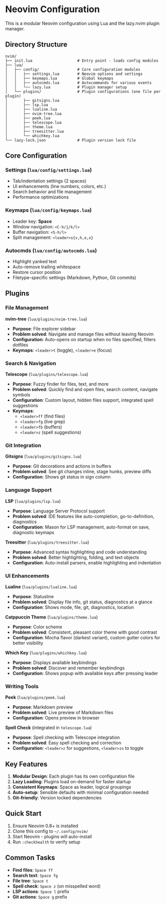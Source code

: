 # Neovim Configuration

This is a modular Neovim configuration using Lua and the lazy.nvim plugin manager.

## Directory Structure

```
nvim/
├── init.lua                    # Entry point - loads config modules
├── lua/
│   ├── config/                 # Core configuration modules
│   │   ├── settings.lua        # Neovim options and settings
│   │   ├── keymaps.lua         # Global keymaps
│   │   ├── autocmds.lua        # Autocommands for various events
│   │   └── lazy.lua            # Plugin manager setup
│   └── plugins/                # Plugin configurations (one file per plugin)
│       ├── gitsigns.lua
│       ├── lsp.lua
│       ├── lualine.lua
│       ├── nvim-tree.lua
│       ├── peek.lua
│       ├── telescope.lua
│       ├── theme.lua
│       ├── treesitter.lua
│       └── whichkey.lua
└── lazy-lock.json              # Plugin version lock file
```

## Core Configuration

### Settings (`lua/config/settings.lua`)
- Tab/indentation settings (2 spaces)
- UI enhancements (line numbers, colors, etc.)
- Search behavior and file management
- Performance optimizations

### Keymaps (`lua/config/keymaps.lua`)
- Leader key: **Space**
- Window navigation: `<C-h/j/k/l>`
- Buffer navigation: `<S-h/l>`
- Split management: `<leader>s{v,h,e,x}`

### Autocmds (`lua/config/autocmds.lua`)
- Highlight yanked text
- Auto-remove trailing whitespace
- Restore cursor position
- Filetype-specific settings (Markdown, Python, Git commits)

## Plugins

### File Management

**nvim-tree** (`lua/plugins/nvim-tree.lua`)
- **Purpose**: File explorer sidebar
- **Problem solved**: Navigate and manage files without leaving Neovim
- **Configuration**: Auto-opens on startup when no files specified, filters dotfiles
- **Keymaps**: `<leader>t` (toggle), `<leader>e` (focus)

### Search & Navigation

**Telescope** (`lua/plugins/telescope.lua`)
- **Purpose**: Fuzzy finder for files, text, and more
- **Problem solved**: Quickly find and open files, search content, navigate symbols
- **Configuration**: Custom layout, hidden files support, integrated spell suggestions
- **Keymaps**: 
  - `<leader>ff` (find files)
  - `<leader>fg` (live grep)
  - `<leader>fb` (buffers)
  - `<leader>z` (spell suggestions)

### Git Integration

**Gitsigns** (`lua/plugins/gitsigns.lua`)
- **Purpose**: Git decorations and actions in buffers
- **Problem solved**: See git changes inline, stage hunks, preview diffs
- **Configuration**: Shows git status in sign column

### Language Support

**LSP** (`lua/plugins/lsp.lua`)
- **Purpose**: Language Server Protocol support
- **Problem solved**: IDE features like auto-completion, go-to-definition, diagnostics
- **Configuration**: Mason for LSP management, auto-format on save, diagnostic keymaps

**Treesitter** (`lua/plugins/treesitter.lua`)
- **Purpose**: Advanced syntax highlighting and code understanding
- **Problem solved**: Better highlighting, folding, and text objects
- **Configuration**: Auto-install parsers, enable highlighting and indentation

### UI Enhancements

**Lualine** (`lua/plugins/lualine.lua`)
- **Purpose**: Statusline
- **Problem solved**: Display file info, git status, diagnostics at a glance
- **Configuration**: Shows mode, file, git, diagnostics, location

**Catppuccin Theme** (`lua/plugins/theme.lua`)
- **Purpose**: Color scheme
- **Problem solved**: Consistent, pleasant color theme with good contrast
- **Configuration**: Mocha flavor (darkest variant), custom gutter colors for better visibility

**Which Key** (`lua/plugins/whichkey.lua`)
- **Purpose**: Displays available keybindings
- **Problem solved**: Discover and remember keybindings
- **Configuration**: Shows popup with available keys after pressing leader

### Writing Tools

**Peek** (`lua/plugins/peek.lua`)
- **Purpose**: Markdown preview
- **Problem solved**: Live preview of Markdown files
- **Configuration**: Opens preview in browser

**Spell Check** (integrated in `telescope.lua`)
- **Purpose**: Spell checking with Telescope integration
- **Problem solved**: Easy spell checking and correction
- **Configuration**: `<leader>z` for suggestions, `<leader>zs` to toggle

## Key Features

1. **Modular Design**: Each plugin has its own configuration file
2. **Lazy Loading**: Plugins load on-demand for faster startup
3. **Consistent Keymaps**: Space as leader, logical groupings
4. **Auto-setup**: Sensible defaults with minimal configuration needed
5. **Git-friendly**: Version locked dependencies

## Quick Start

1. Ensure Neovim 0.8+ is installed
2. Clone this config to `~/.config/nvim/`
3. Start Neovim - plugins will auto-install
4. Run `:checkhealth` to verify setup

## Common Tasks

- **Find files**: `Space ff`
- **Search text**: `Space fg`
- **File tree**: `Space t`
- **Spell check**: `Space z` (on misspelled word)
- **LSP actions**: `Space l` prefix
- **Git actions**: `Space g` prefix